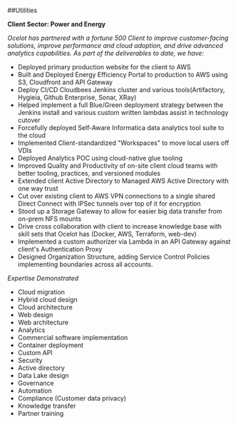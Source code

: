 ##Utilities

**Client Sector: Power and Energy**

*Ocelot has partnered with a fortune 500 Client to improve customer-facing solutions, improve performance and cloud adoption, and drive advanced analytics capabilities.  As part of the deliverables to date, we have:* 

- Deployed primary production website for the client to AWS
- Built and Deployed Energy Efficiency Portal to production to AWS using S3, Cloudfront and API Gateway
- Deploy CI/CD Cloudbees Jenkins cluster and various tools(Artifactory, Hygieia, Github Enterprise, Sonar, XRay)
- Helped implement a full Blue/Green deployment strategy between the Jenkins install and various custom written lambdas assist in technology cutover
- Forcefully deployed Self-Aware Informatica data analytics tool suite to the cloud
- Implemented Client-standardized "Workspaces" to move local users off VDIs 
- Deployed Analytics POC using cloud-native glue tooling
- Improved Quality and Productivity of on-site client cloud teams with better tooling, practices, and versioned modules
- Extended client Active Directory to Managed AWS Active Directory with one way trust
- Cut over existing client to AWS VPN connections to a single shared Direct Connect with IPSec tunnels over top of it for encryption
- Stood up a Storage Gateway to allow for easier big data transfer from on-prem NFS mounts
- Drive cross collaboration with client to increase knowledge base with skill sets that Ocelot has (Docker, AWS, Terraform, web-dev)
- Implemented a custom authorizer via Lambda in an API Gateway against client's Authentication Proxy
- Designed Organization Structure, adding Service Control Policies implementing boundaries across all accounts.

*Expertise Demonstrated* 

- Cloud migration 
- Hybrid cloud design
- Cloud architecture 
- Web design
- Web architecture
- Analytics
- Commercial software implementation
- Container deployment 
- Custom API 
- Security 
- Active directory
- Data Lake design 
- Governance 
- Automation 
- Compliance (Customer data privacy) 
- Knowledge transfer 
- Partner training